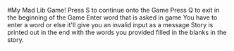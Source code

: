 #My Mad Lib Game!
Press S to continue onto the Game
Press Q to exit in the beginning of the Game
Enter word that is asked in game
You have to enter a word or else it'll give you an invalid input as a message
Story is printed out in the end with the words you provided filled in the blanks in the story.
